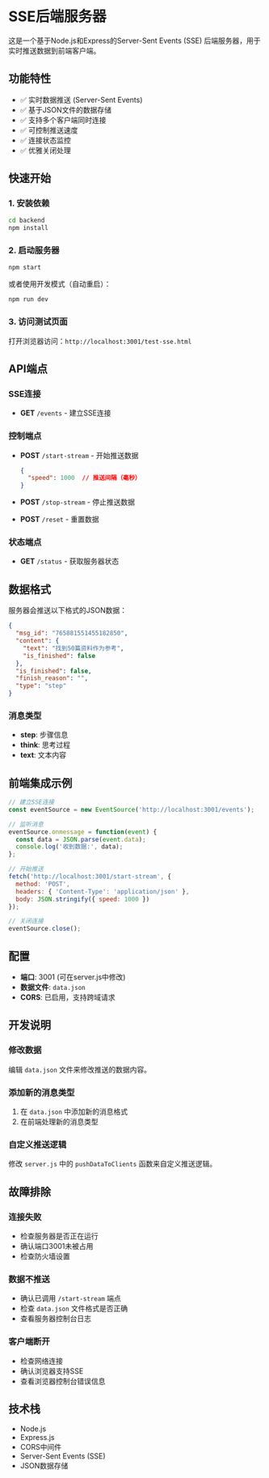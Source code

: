 # SSE后端服务器

这是一个基于Node.js和Express的Server-Sent Events (SSE) 后端服务器，用于实时推送数据到前端客户端。

## 功能特性

- ✅ 实时数据推送 (Server-Sent Events)
- ✅ 基于JSON文件的数据存储
- ✅ 支持多个客户端同时连接
- ✅ 可控制推送速度
- ✅ 连接状态监控
- ✅ 优雅关闭处理

## 快速开始

### 1. 安装依赖

```bash
cd backend
npm install
```

### 2. 启动服务器

```bash
npm start
```

或者使用开发模式（自动重启）：

```bash
npm run dev
```

### 3. 访问测试页面

打开浏览器访问：`http://localhost:3001/test-sse.html`

## API端点

### SSE连接
- **GET** `/events` - 建立SSE连接

### 控制端点
- **POST** `/start-stream` - 开始推送数据
  ```json
  {
    "speed": 1000  // 推送间隔（毫秒）
  }
  ```

- **POST** `/stop-stream` - 停止推送数据

- **POST** `/reset` - 重置数据

### 状态端点
- **GET** `/status` - 获取服务器状态

## 数据格式

服务器会推送以下格式的JSON数据：

```json
{
  "msg_id": "765881551455182850",
  "content": {
    "text": "找到50篇资料作为参考",
    "is_finished": false
  },
  "is_finished": false,
  "finish_reason": "",
  "type": "step"
}
```

### 消息类型

- **step**: 步骤信息
- **think**: 思考过程
- **text**: 文本内容

## 前端集成示例

```javascript
// 建立SSE连接
const eventSource = new EventSource('http://localhost:3001/events');

// 监听消息
eventSource.onmessage = function(event) {
  const data = JSON.parse(event.data);
  console.log('收到数据:', data);
};

// 开始推送
fetch('http://localhost:3001/start-stream', {
  method: 'POST',
  headers: { 'Content-Type': 'application/json' },
  body: JSON.stringify({ speed: 1000 })
});

// 关闭连接
eventSource.close();
```

## 配置

- **端口**: 3001 (可在server.js中修改)
- **数据文件**: `data.json`
- **CORS**: 已启用，支持跨域请求

## 开发说明

### 修改数据

编辑 `data.json` 文件来修改推送的数据内容。

### 添加新的消息类型

1. 在 `data.json` 中添加新的消息格式
2. 在前端处理新的消息类型

### 自定义推送逻辑

修改 `server.js` 中的 `pushDataToClients` 函数来自定义推送逻辑。

## 故障排除

### 连接失败
- 检查服务器是否正在运行
- 确认端口3001未被占用
- 检查防火墙设置

### 数据不推送
- 确认已调用 `/start-stream` 端点
- 检查 `data.json` 文件格式是否正确
- 查看服务器控制台日志

### 客户端断开
- 检查网络连接
- 确认浏览器支持SSE
- 查看浏览器控制台错误信息

## 技术栈

- Node.js
- Express.js
- CORS中间件
- Server-Sent Events (SSE)
- JSON数据存储
